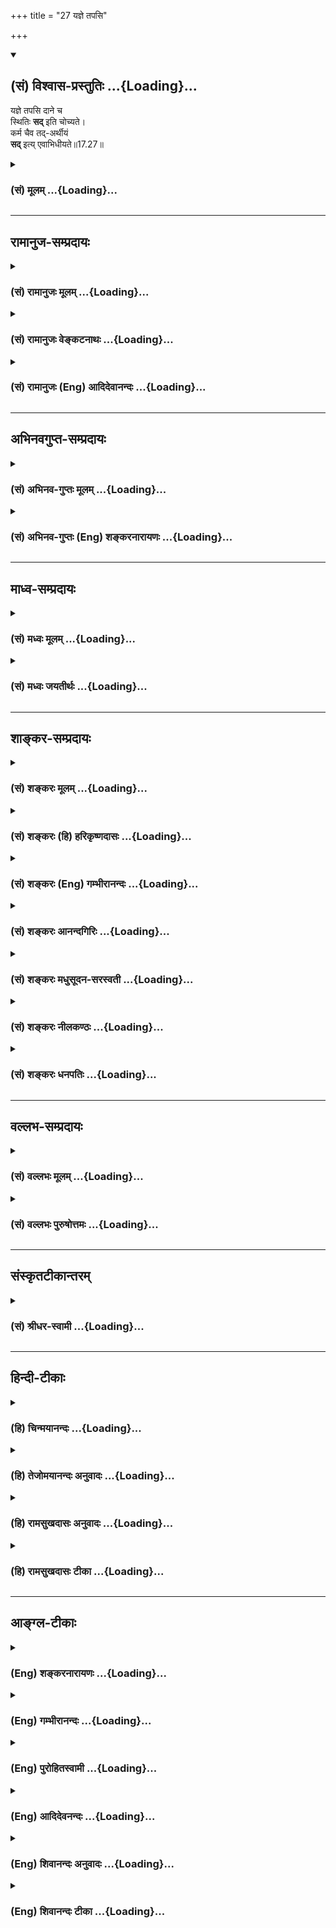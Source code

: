 +++
title = "27 यज्ञे तपसि"

+++
<div class="js_include" newlevelforh1="2" title="(सं) विश्वास-प्रस्तुतिः" unfilled url="/mahAbhAratam/shlokashaH/06-bhIShma-parva/03-bhagavad-gItA-parva/saMskRtam/vishvAsa-prastutiH/17_shraddhA-traya-vibhA/27_yajne_tapasi.md">
<details open><summary><h2>(सं) विश्वास-प्रस्तुतिः ...{Loading}...</h2></summary>

यज्ञे तपसि दाने च  
स्थितिः **सद्** इति चोच्यते।  
कर्म चैव तद्-अर्थीयं  
**सद्** इत्य् एवाभिधीयते॥17.27॥
</details>
</div>
<div class="js_include collapsed" newlevelforh1="3" title="(सं) मूलम्" unfilled url="/mahAbhAratam/shlokashaH/06-bhIShma-parva/03-bhagavad-gItA-parva/saMskRtam/mUlam/17_shraddhA-traya-vibhA/27_yajne_tapasi.md">
<details><summary><h3>(सं) मूलम् ...{Loading}...</h3></summary>

यज्ञे तपसि दाने च स्थितिः सदिति चोच्यते।  
कर्म चैव तदर्थीयं सदित्येवाभिधीयते।।17.27।।
</details>
</div>


_________________
## रामानुज-सम्प्रदायः
<div class="js_include collapsed" newlevelforh1="3" title="(सं) रामानुजः मूलम्" unfilled url="/mahAbhAratam/shlokashaH/06-bhIShma-parva/03-bhagavad-gItA-parva/saMskRtam/rAmAnujaH/mUlam/17_shraddhA-traya-vibhA/27_yajne_tapasi.md">
<details><summary><h3>(सं) रामानुजः मूलम् ...{Loading}...</h3></summary>

।।17.27।। अतो वैदिकानां त्रैवर्णिकानां **यज्ञे तपसि दाने च स्थितिः**
कल्याणतया **सद् इति उच्यते। कर्म च** **तदर्थीयं** त्रैवर्णिकार्थीयं
यज्ञदानादिकं **सद् इति एव अभिधीयते। तस्माद् वेदा वैदिकानि कर्माणि
ब्राह्मणशब्दनिर्दिष्टाः त्रैवर्णिकाः चओं तत् सत् इति शब्दान्वयरूपलक्षणेन
अवेदेभ्यः च अवैदिकेभ्यः च व्यावृत्ता वेदितव्याः।**

</details>
</div>
<div class="js_include collapsed" newlevelforh1="3" title="(सं) रामानुजः वेङ्कटनाथः" unfilled url="/mahAbhAratam/shlokashaH/06-bhIShma-parva/03-bhagavad-gItA-parva/saMskRtam/rAmAnujaH/venkaTanAthaH/17_shraddhA-traya-vibhA/27_yajne_tapasi.md">
<details><summary><h3>(सं) रामानुजः वेङ्कटनाथः ...{Loading}...</h3></summary>

  
  
।।17.27।। एवं सच्छब्दस्य व्युत्पत्तिप्रकारं प्रयोगं चोदाहृत्य
तदुपजीवनेनानन्तरं लिलक्षयिषिते ब्राह्मणादित्रिके
तत्प्रयोगोपपत्तिरुपसंह्रियत इत्यभिप्रायेणाऽऽहअत इति। स्थितिमुखेन
स्थातॄणां स्थापकानां च वेदानां सच्छब्दार्थान्वयोऽर्थादुच्यत
इत्यभिप्रायेणाऽऽहवैदिकानामिति। अध्यायान्तेषुओं तत्सत् इति
पाठात्स्थितिशब्दोऽत्र अन्तपर इति व्याख्यान्तरं
प्रकृतोपयुक्तप्रसिद्धतमार्थे सम्भवत्ययुक्तमिति भावः। स्थितिशब्देन
बुद्धावुपस्थापिताः स्थातारस्तच्छब्देन परामृश्यन्त
इत्यभिप्रायेणाऽऽहत्रैवर्णिकार्थीयमिति।
त्रिविधनिर्देशविषयतयाप्रकृतेश्वरार्थीयम् इति(शां)
व्याख्यान्तरमतिव्यवहितपरामर्शात्सर्वेषां यज्ञादीनामतदर्थीयत्वाच्च
अयुक्तमिति भावः। यज्ञाद्यर्थीयसाधनसम्पादनरूपकर्मणि सच्छब्दनिर्देशवचनादपि
प्रक्रान्ते यज्ञादावेव
तदुक्तिरिहोपपन्नेत्यभिप्रायेणाऽऽहयज्ञदानादिकमिति। तदर्थीयम् इति
सामान्यसङ्ग्रहावलम्बिना आदिशब्देनाध्ययनादिग्रहणाद्वेदानामपि
सच्छब्दान्वयोऽत्र प्रदर्शित एव। भवत्वेवं त्रयाणां त्रिभिरन्वयः;
तदुक्तिरिह किमर्था इत्यत्र
लक्षणोक्तिप्रयोजनभूतविविक्तानुसन्धानप्रतिपादनमुखेनओं तत्सत्
इत्यादिश्लोकैः फलितं वदन्नुपसंहरतितस्मादिति। यत्तु -- कैश्चित्ओं तत्सत्
इत्यमीषां वाक्यत्वकल्पनेन वाक्यार्थवर्णनं; यत्फलाभिसन्धिरहितं कर्म;
तच्छोभनमिति युक्तम् तदोंतदेवेत्यर्थ इति एतदेवं विवक्षितमित्यत्र न
कश्चिद्धेतुः न चोपयोगः लक्षणत्वाभिधानं त्वनुष्ठानोक्तमिति भावः।  
  

</details>
</div>
<div class="js_include collapsed" newlevelforh1="3" title="(सं) रामानुजः (Eng) आदिदेवानन्दः" unfilled url="/mahAbhAratam/shlokashaH/06-bhIShma-parva/03-bhagavad-gItA-parva/saMskRtam/rAmAnujaH/english/AdidevAnandaH/17_shraddhA-traya-vibhA/27_yajne_tapasi.md">
<details><summary><h3>(सं) रामानुजः (Eng) आदिदेवानन्दः ...{Loading}...</h3></summary>

17.27 Therefore, devotion of persons of the first three stations who follow the Vedas in respect of sacrifices, austerities and gifts is called Sat, since it is auspicious. So the Vedas, Vedic acts and the three stations, expressed by the term 'brahmana,' since they are characterised by their connection with the words 'Om Tat Sat,' are to be distinguished from what are not the Vedas and Vedic.

</details>
</div>


_________________
## अभिनवगुप्त-सम्प्रदायः
<div class="js_include collapsed" newlevelforh1="3" title="(सं) अभिनव-गुप्तः मूलम्" unfilled url="/mahAbhAratam/shlokashaH/06-bhIShma-parva/03-bhagavad-gItA-parva/saMskRtam/abhinava-guptaH/mUlam/17_shraddhA-traya-vibhA/27_yajne_tapasi.md">
<details><summary><h3>(सं) अभिनव-गुप्तः मूलम् ...{Loading}...</h3></summary>

।।17.23 -- 17.27।। इदानीं ये गुणत्रितयसंकटोत्तीर्णधियः ते क्रियां
कथमाचरन्ति इति तादृक़्प्रकार उच्यते -- ओमित्यादि अभिधीयते इत्यन्तम्। ओं
तत् सत् इत्येभिस्त्रिभिः शब्दैर्ब्रह्मणो निर्देशः; संमुखीकरणम्। तत्र ओम्
इत्यनेन शास्त्रार्थोऽयमादेहसंबन्धमूरीकार्य इति सूच्यते। तत् इति
सर्वनामपदेन सामान्यमात्राभिधायिना विशेषपरामर्शमात्रासमर्थेन फलानभिसंधानं
ब्रह्मण्युच्यते अभिसंधानस्य विशेषपरिग्रहमन्तरेण अभावात्
सकलविशेषानुग्राहित्वेऽपि सकलफलसंधाने सर्वकर्तृतायामपि
विशिष्टफलायोगात्। सत् इत्यमुया श्रुत्या प्रशंसा अभिधीयते। क्रियमाणमपि इदं
यज्ञादिकं दुष्टम् इति बुद्ध्या क्रियमाणं तामसतामेति। विशिष्टफलाभिसंधानेन
च क्रियमाणं न च सत्; बन्धाधायकमेवेति। तस्मात् कर्तव्यमिदम् इति मन्वानाः
\[ फलविशेषमनभिसंदधानाः \] यज्ञादि कुर्वाणा अपि न बध्यन्ते।
अनेनैवाभिप्रायेण आदिपर्वण्युक्तम् -- तपो न कल्कोऽध्ययनं न कल्कः  
  
स्वाभाविको वेदविधिर्न कल्कः।  
  
प्रसह्य वित्ताहरणं न कल्क  
  
स्तान्येव भावोपहतानि कल्कः।।  
  
+++(M; Adi; Ch; 1; verse 210 )+++ इति। कल्कः; बन्धकः। स्वाभाविक इति --
ब्राह्मणेन निष्कारणं षडङ्गं +++(omits षडङ्गम् )+++ वेदादि अध्येतव्यम् इति।
प्रसह्य; शास्त्रलोकप्रसिद्धोचितया चेष्टया। भावेन; सत्त्वादिगुणत्रययोगिना
चित्तेन उपहतान्येतान्येव,+++(;N;K उपहतान्येव )+++ बन्धकानि; नान्यथा इति
तात्पर्यम्। अतो यज्ञादि यावच्छरीरभावितया कार्यमेव। तदर्थे \[ च \] हितं (
N;K विहितम् ) कर्म अर्जनादि। यदि वा ओम् इत्यनेन समुपशान्तसमस्तप्रपञ्चम्
तत् इत्यनेनोद्भिद्यमानविश्वतरङ्गपरामर्शमात्रात्मकेच्छास्वातन्त्र्य --
स्वभावम् सत् इत्यनेन इच्छास्वातन्त्र्यभरविजृम्भमाणभेदकम्; पूर्णत्वेऽपि
तावच्चित्रस्वभावतया भवनमिति प्रतिपाद्यते। तथाचोक्तम्,सद्भावे साधुभावे च
इति। तेन परमं प्रशान्तं +++(S परमप्रशान्तरूपं )+++ रूपं पुरस्कृत्य
दित्सायियक्षातितप्सात्मकेच्छातरङ्गसंगतं च मध्येकृत्य
दानयज्ञतपःक्रियाकारककलापपरिपूर्णं यच्चरमं वपुः इदमुल्लसितम्; एतत् खलु
समं त्रितयमनर्गलस्य स्वाभाविकं रूपम् इति कस्य किं कथं कुतः क्व +++(N omits
क्व )+++ केन फलं स्यादिति।

</details>
</div>
<div class="js_include collapsed" newlevelforh1="3" title="(सं) अभिनव-गुप्तः (Eng) शङ्करनारायणः" unfilled url="/mahAbhAratam/shlokashaH/06-bhIShma-parva/03-bhagavad-gItA-parva/saMskRtam/abhinava-guptaH/english/shankaranArAyaNaH/17_shraddhA-traya-vibhA/27_yajne_tapasi.md">
<details><summary><h3>(सं) अभिनव-गुप्तः (Eng) शङ्करनारायणः ...{Loading}...</h3></summary>

17.23-27 Om etc. upto abhidhiyate. An indication of the Brahman i.e., an
act of facing (or aiming at) the Brahman is made by these three words
viz., OM, TAT and SAT. Of them, Om indicates that 'This purport of the
scriptures is \[to be ;\] accepted as long as one has bodily
connection'. The pronoun TAT, which denotes generality and which is
incapable of denoting exclusively a particular, mentions, as far as the
Brahman is concerned, the absence of intention for fruit. An intention
is not possible without reference to something particular. No doubt
\[TAT\] may denote all particulars \[in general\]. But it would lead to
intending the fruits and the doer-ship with regard to all \[in
general\]. Even then \[the Brahman\] cannot have connection with any
particular fruit. The Vedic word SAT denotes 'prasie'. The act, like
this sacrifice etc., though perormed, truns out to be an act of the Tams
(evil act) if it is performed with the idea, 'It is an evil act'.
Further, what is performed with an intention for a particular fruit is
not praiseworthy, and it causes nothing but bondage. Therefore, those,
who bear in mind, 'This is a thing to be performed' - they are not
fettered, even though they perform acts like sacrifice etc. With this
idea only, it has been said in the Adiparvan as - 'The austerity is not
dirt, nor the \[Vedic\] study, nor the natural ritual enjoined by the
Vedas, and nor the act of earning wealth by all efforts. But, if they
are struck by mind, they themselves become dirt.' (MB, Adi. i, 210).
\[Here in this passage\] dirt that which fetters. Natural : \[That is,
ordained \], such as - 'Without expecting anything, a Brahman should
learn the Vedas etc., together with their six subsidiaries' etc. By all
effort : by the act that is suitable and is well known in the scriptures
and in the worldly practice. By mind : by the mind that is yoked to the
traid of the Strands, Sattva etc. \[Those actions that\] have been
simply ruined \[by that mind\], are binding and not otherwise. This is
the idea here. Therefore, the acts like sacrifice etc., and the acts,
like aciring \[Wealth\] etc., for that purpose, have to be perfored as
being inevitable as long as the body exists. Or, perhaps, the word OM
conveys \[with regard to the Brahman\] the idea of That in Which the
entire universe has been totally calmed down. TAT conveys the idea of
That of the nature of Sovereign Independence of Will, which is nothing
but comprehending the rising waves in the form of the universe. And the
word SAT denotes the act of manifestation by the Brahman - even though
It is complete in Itself - as \[the universe\] having varied nature, a
manifestation that causes differences (or duality) expanding under the
weight of its Sovereign Independenc of Will. Hence it has been said 'In
the sense of manifesting as beings and in the sense of manifesting
perfectly \[SAT is employed\].' Thus, having is front \[as a casue\]
that aspect (the Soul) of highly tranil nature; and having in the centre
that aspect which is well connected with desire-waves viz., the desire
to make gift, the desire to perform sacrifice and the desire to observe
penance; this final body radiates (or dances) filled with a group of
activities, such as offering gift, performing sacrifice and observing
austerity, and of what are conducive to them. This triad is indeed
simultaneously the inherent nature of the Unhindered One (the Soul). So,
what fruit could be there ; And to whom ; How ; Whence ; Where ; And by
what means ; The act of person, with no faith, is an act of the Tamas
and bears no fruit in any way and bears fruit which is nothing but the
labour undertaken in bringing together the band of means \[of those
acts\]. Hence one should not on any account remain faithless. This is
being said now :

</details>
</div>


_________________
## माध्व-सम्प्रदायः
<div class="js_include collapsed" newlevelforh1="3" title="(सं) मध्वः मूलम्" unfilled url="/mahAbhAratam/shlokashaH/06-bhIShma-parva/03-bhagavad-gItA-parva/saMskRtam/madhvaH/mUlam/17_shraddhA-traya-vibhA/27_yajne_tapasi.md">
<details><summary><h3>(सं) मध्वः मूलम् ...{Loading}...</h3></summary>

।।17.27।। Sri Madhvacharya did not comment on this sloka.

</details>
</div>
<div class="js_include collapsed" newlevelforh1="3" title="(सं) मध्वः जयतीर्थः" unfilled url="/mahAbhAratam/shlokashaH/06-bhIShma-parva/03-bhagavad-gItA-parva/saMskRtam/madhvaH/jayatIrthaH/17_shraddhA-traya-vibhA/27_yajne_tapasi.md">
<details><summary><h3>(सं) मध्वः जयतीर्थः ...{Loading}...</h3></summary>

।।17.27।। यज्ञे तपसि ৷৷. कर्म चैव इत्यनेन यज्ञादिषु सच्छब्दो व्याख्यातः।
तेन ब्रह्मविषयत्वेन निष्ठया चेति लब्धम्।

</details>
</div>


_________________
## शाङ्कर-सम्प्रदायः
<div class="js_include collapsed" newlevelforh1="3" title="(सं) शङ्करः मूलम्" unfilled url="/mahAbhAratam/shlokashaH/06-bhIShma-parva/03-bhagavad-gItA-parva/saMskRtam/shankaraH/mUlam/17_shraddhA-traya-vibhA/27_yajne_tapasi.md">
<details><summary><h3>(सं) शङ्करः मूलम् ...{Loading}...</h3></summary>

।।17.27।। --,**यज्ञे** यज्ञकर्मणि या स्थितिः; **तपसि** च या स्थितिः;
**दाने च** या **स्थितिः;** सा **सत् इति च उच्यते** विद्वद्भिः। **कर्म च
एव** **तदर्थीयं** यज्ञदानतपोऽर्थीयम् अथवा; यस्य अभिधानत्रयं प्रकृतं
तदर्थीयं यज्ञदानतपोऽर्थीयम् ईश्वरार्थीयम् इत्येतत् **सत् इत्येव**
**अभिधीयते।** तत् एतत् यज्ञदानतपआदि कर्म असात्त्विकं विगुणमपि
श्रद्धापूर्वकं ब्रह्मणः अभिधानत्रयप्रयोगेण सगुणं सात्त्विकं संपादितं
भवति।। तत्र च सर्वत्र श्रद्धाप्रधानतया सर्वं संपाद्यते यस्मात्; तस्मात्
--,

</details>
</div>
<div class="js_include collapsed" newlevelforh1="3" title="(सं) शङ्करः (हि) हरिकृष्णदासः" unfilled url="/mahAbhAratam/shlokashaH/06-bhIShma-parva/03-bhagavad-gItA-parva/saMskRtam/shankaraH/hindI/harikRShNadAsaH/17_shraddhA-traya-vibhA/27_yajne_tapasi.md">
<details><summary><h3>(सं) शङ्करः (हि) हरिकृष्णदासः ...{Loading}...</h3></summary>

।।17.27।। जो यज्ञकर्ममें स्थिति है; जो तपमें स्थिति है और जो दानमें
स्थिति है; वह भी सत् है ऐसा विद्वानोंद्वारा कहा जाता है। तथा उन
यज्ञादिके लिये जो कर्म है अथवा जिसके तीन नामोंका प्रकरण चल रहा है; उस
ईश्वरके लिये जो कर्म है; वह भी सत् है यही कहा जाता है। इस प्रकार किये
हुए यज्ञ और तप आदि कर्म; यदि असात्त्विक और विगुण हों तो भी श्रद्धापूर्वक
परमात्माके तीनों नामोंके प्रयोगसे सगुण और सात्त्विक बना लिये जाते हैं।

</details>
</div>
<div class="js_include collapsed" newlevelforh1="3" title="(सं) शङ्करः (Eng) गम्भीरानन्दः" unfilled url="/mahAbhAratam/shlokashaH/06-bhIShma-parva/03-bhagavad-gItA-parva/saMskRtam/shankaraH/english/gambhIrAnandaH/17_shraddhA-traya-vibhA/27_yajne_tapasi.md">
<details><summary><h3>(सं) शङ्करः (Eng) गम्भीरानन्दः ...{Loading}...</h3></summary>

17.27 And sthitih, steadfastness; that is yajne, in sacrifice, in the
act of sacrifice; the steadfastness that is tapasi, in austerity; and
the steadfastness that is dane, in charity; that ucyate, is spoken of;
sat iti, as sat, by learned persons. And eva, even; the karma, action;
tad-arthiyam, meant for these-for sacrifice, charity and austerity, or
for Him whose names are under discussion, i.e. for God; is eva, verily;
abhidhiyate, called; sat iti, as sat (good). Thus, in this way, the acts
of sacrifice, austerity, etc., even when they are devoid of sattva and
goodness, become good and endued with sattva by he use of the three
names of Brahman with faith. And as regards those (sacrifice etc.),
since in all cases everything is performed with a predominance of faith,
therefore-

</details>
</div>
<div class="js_include collapsed" newlevelforh1="3" title="(सं) शङ्करः आनन्दगिरिः" unfilled url="/mahAbhAratam/shlokashaH/06-bhIShma-parva/03-bhagavad-gItA-parva/saMskRtam/shankaraH/AnandagiriH/17_shraddhA-traya-vibhA/27_yajne_tapasi.md">
<details><summary><h3>(सं) शङ्करः आनन्दगिरिः ...{Loading}...</h3></summary>

।।17.27।। प्रकारान्तरेण सच्छब्दस्य विनियोगमाह -- **यज्ञ इति।**
नामत्रयोच्चारणेन साद्गुण्यं सिध्यतीति प्रकरणार्थमुपसंहरति --
**तदेतदिति।**

</details>
</div>
<div class="js_include collapsed" newlevelforh1="3" title="(सं) शङ्करः मधुसूदन-सरस्वती" unfilled url="/mahAbhAratam/shlokashaH/06-bhIShma-parva/03-bhagavad-gItA-parva/saMskRtam/shankaraH/madhusUdana-sarasvatI/17_shraddhA-traya-vibhA/27_yajne_tapasi.md">
<details><summary><h3>(सं) शङ्करः मधुसूदन-सरस्वती ...{Loading}...</h3></summary>

।।17.27।। यज्ञे तपसि दाने च या स्थितिस्तत्परतयावस्थितिर्निष्ठा सापि
सदित्युच्यते विद्वद्भिः। कर्म चैव तदर्थीयं तेषु यज्ञदानतपोरूपेष्वर्थेषु
भवं तदनुकूलमेव च कर्म अथवा यस्य ब्रह्मणो नामेदं प्रस्तुतं तदेवार्थो
विषयो यस्य तदर्थं शुद्धब्रह्मज्ञानं तदनुकूलं कर्म तदर्थीयं
भगवदर्पणबुद्ध्या क्रियमाणं कर्म वा तदर्थीयं सदित्येवाभिधीयते
तस्मात्सदिति नाम कर्मवैगुण्यापनोदनसमर्थं प्रशस्ततरं
यस्यैकैकोऽवयवोऽप्येतादृशः किमु वक्तव्यं तत्समुदायस्योंतत्सदिति
निर्देशस्य माहात्म्यमिति संपिण्डितार्थः।

</details>
</div>
<div class="js_include collapsed" newlevelforh1="3" title="(सं) शङ्करः नीलकण्ठः" unfilled url="/mahAbhAratam/shlokashaH/06-bhIShma-parva/03-bhagavad-gItA-parva/saMskRtam/shankaraH/nIlakaNThaH/17_shraddhA-traya-vibhA/27_yajne_tapasi.md">
<details><summary><h3>(सं) शङ्करः नीलकण्ठः ...{Loading}...</h3></summary>

।।17.27।। किंच यज्ञादौ स्थितिर्निष्ठा सदिति समीचीनेति उच्यते। तदर्थः
सच्छब्दार्थो ब्रह्म तदीयं तदर्थं कृतं तदर्थीयं परमेश्वरप्राप्त्यर्थं
कृतं कर्म सदित्येव समीचीनमित्येवाभिधीयते लोके। तदेवं असात्त्विकं विगुणं
वा यज्ञादिकं श्रद्धापूर्वकं ब्रह्मणोऽभिधानत्रयोच्चारणेन सात्त्विकं
सद्गुणं च संपादितं भवति।

</details>
</div>
<div class="js_include collapsed" newlevelforh1="3" title="(सं) शङ्करः धनपतिः" unfilled url="/mahAbhAratam/shlokashaH/06-bhIShma-parva/03-bhagavad-gItA-parva/saMskRtam/shankaraH/dhanapatiH/17_shraddhA-traya-vibhA/27_yajne_tapasi.md">
<details><summary><h3>(सं) शङ्करः धनपतिः ...{Loading}...</h3></summary>

।।17.27।। यज्ञे यज्ञकर्मणि या स्तिथिस्तथा तपसि या स्थितिः दाने च या
स्थितिः सा च विद्वद्भिः सदित्युच्यते। तदर्थीयं यज्ञदानतपोर्थीयं अथवा
यस्याभिधानत्रयं प्रकृतं तदर्थीयमीश्वरार्थीयमित्येतत्सदित्येवाभिधीयते।
तदेतद्यज्ञतपआदिकर्म असात्त्विकं विगुणमभक्तिपूर्वकमपि
ब्रह्मणोऽभिधानत्रयेण सात्त्विकं सगुणं सभिक्तकं संपादितं
भवत्यतोऽवश्यमोंतत्सदिति ब्रह्मणोऽभिधानत्रयमुदाहृत्य यज्ञादि
प्रवर्तननीयमिति प्रकरणार्थः।

</details>
</div>


_________________
## वल्लभ-सम्प्रदायः
<div class="js_include collapsed" newlevelforh1="3" title="(सं) वल्लभः मूलम्" unfilled url="/mahAbhAratam/shlokashaH/06-bhIShma-parva/03-bhagavad-gItA-parva/saMskRtam/vallabhaH/mUlam/17_shraddhA-traya-vibhA/27_yajne_tapasi.md">
<details><summary><h3>(सं) वल्लभः मूलम् ...{Loading}...</h3></summary>

।।17.27।। किञ्च यज्ञ इति। तपसि दाने च स्थितिः सदिति चोच्यते।
स्थादिधातुगणे भुवो व्यापकत्वं; तदनुकृञश्चेति यज्ञपत्युपाध्यायाः प्रोचुः।
अतएवोक्तं -- सर्वेषामपि वस्तूनां भावार्थो भवति स्थितः। तस्यापि भगवानेष
किमतद्वस्तु रूप्यताम् इति। तथा सति सत्पदं (श्रेयोवचनं) निष्ठावचनमुक्तम्।
कर्म चैव तदर्थीयं सदुत्तममित्येवाभिधीयते। एतेनमां विधत्तेऽभिधत्ते मां
\[भाग.11।21।43\] इति प्राक्तनकर्मसदाचारपरिपाटी दर्शिता।

</details>
</div>
<div class="js_include collapsed" newlevelforh1="3" title="(सं) वल्लभः पुरुषोत्तमः" unfilled url="/mahAbhAratam/shlokashaH/06-bhIShma-parva/03-bhagavad-gItA-parva/saMskRtam/vallabhaH/puruShottamaH/17_shraddhA-traya-vibhA/27_yajne_tapasi.md">
<details><summary><h3>(सं) वल्लभः पुरुषोत्तमः ...{Loading}...</h3></summary>

  
  
।।17.27।। अथ भगवत्परत्वं सर्वत्रैव सच्छब्दे एवोच्यते इत्याह -- यज्ञे
तपसीति। यज्ञे अग्निहोत्रादौ; तपसि कृच्छ्रादौ; दाने तुलापुरुषादौ या
स्थितिः भगवदेकनिष्ठतया करणं तद्रूपा च सा सदिति उच्यते। च पुनः।
तदर्थीयमेव कर्म यस्यैतन्नामत्रयं तस्य भगवत एव अर्थीयं सेवादिसामग्री
सम्पादनरूपं सदित्येव अभिधीयते।  
  

</details>
</div>


_________________
## संस्कृतटीकान्तरम्
<div class="js_include collapsed" newlevelforh1="3" title="(सं) श्रीधर-स्वामी" unfilled url="/mahAbhAratam/shlokashaH/06-bhIShma-parva/03-bhagavad-gItA-parva/saMskRtam/shrIdhara-svAmI/17_shraddhA-traya-vibhA/27_yajne_tapasi.md">
<details><summary><h3>(सं) श्रीधर-स्वामी ...{Loading}...</h3></summary>

।।17.27।। किंच **-- यज्ञ इति।** यज्ञादिषु च या स्थितिस्तात्पर्येणावस्थानं
तदपि सदित्युच्यते। यस्य चेदं नामत्रयं स एव परमात्मा अर्थः फलं यस्य
तत्तदर्थं कर्म
पूजोपहारगृहाङ्गणपरिमार्जनोपलेपरङ्गमाङ्गलिकादिक्रियास्तत्सिद्धये
यदन्यत्कर्म क्रियते उद्यानशालिक्षेत्रधनार्जनादिविषयं तत्कर्म तदर्थीयं।
तच्चातिव्यवहितमपि सदित्येवाभिधीयते। यस्मादेवमतिप्रशस्तमेतन्नामत्रयं
तस्मादेतत्सर्वकर्मसाद्गुण्यार्थं कीर्तयेदिति तात्पर्यार्थः। अत्र
चार्थवादानुपपत्त्या विधिः कल्प्यतेविधेयं स्तूयते वस्तु इति न्यायात्।
अपरे तुप्रवर्तन्ते विधानोक्ताः; क्रियन्ते मोक्षकाङ्क्षिभिः इत्यादि
वर्तमानोपदेशःसमिधो यजति इत्यादिवद्विधितया परिणमनीय इत्याहुः।
तत्तुसद्भावे साधुभावे च इत्यादिषु प्राप्तार्थत्वान्न संगच्छत इति
पूर्वोक्तक्रमेण विधिकल्पनैव ज्यायसी।

</details>
</div>


_________________
## हिन्दी-टीकाः
<div class="js_include collapsed" newlevelforh1="3" title="(हि) चिन्मयानन्दः" unfilled url="/mahAbhAratam/shlokashaH/06-bhIShma-parva/03-bhagavad-gItA-parva/hindI/chinmayAnandaH/17_shraddhA-traya-vibhA/27_yajne_tapasi.md">
<details><summary><h3>(हि) चिन्मयानन्दः ...{Loading}...</h3></summary>

।।17.27।। तत्सत् से प्रारम्भ किये गये प्रकरण का तात्पर्य यह है कि यदि
साधक के यज्ञ; दान और तप ये कर्म पूर्णतया शास्त्रविधि से सम्पादित नहीं भी
हों; तब भी परमात्मा के स्मरण तथा परम श्रद्धा के साथ यथाशक्ति उनका आचरण
करने पर वे उसे श्रेष्ठ फल प्रदान कर सकते हैं। इसका सिद्धांत यह है कि
मनुष्य जगत् में अहंकार और स्वार्थ से प्रेरित होकर शुभाशुभ कर्म करता है।
इन कर्मों के फलस्वरूप उसके अन्तकरण में वासनाएं होती जाती हैं; जो उसे
कर्मों में प्रवृत्त करके उसके बन्धनों को दृढ़ करती जाती हैं। इन कर्म
बन्धनों से मुक्ति पाने का उपाय कर्म ही है; परन्तु वे कर्म केवल कर्तव्य
कर्म ही हों और उनका आचरण ईश्वरार्पण बुद्धि से किया जाना चाहिए। ईश्वर के
स्मरण से अहंकार नहीं रह जाता और इस प्रकार वासनाओं की निवृत्ति हो जाती
है। इसीलिए इस श्लोक में कहा गया है कि परमात्मा के लिए किया गया कर्म सत्
कहलाता है; क्योंकि वह मोक्ष का साधन है। यज्ञदानादि कर्म परम श्रद्धा के
साथ युक्त होने पर ही पूर्ण होते हैं। तब स्वाभाविक ही

</details>
</div>
<div class="js_include collapsed" newlevelforh1="3" title="(हि) तेजोमयानन्दः अनुवादः" unfilled url="/mahAbhAratam/shlokashaH/06-bhIShma-parva/03-bhagavad-gItA-parva/hindI/tejomayAnandaH/anuvAdaH/17_shraddhA-traya-vibhA/27_yajne_tapasi.md">
<details><summary><h3>(हि) तेजोमयानन्दः अनुवादः ...{Loading}...</h3></summary>

।।17.27।। यज्ञ, तप और दान में दृढ़ स्थिति भी सत् कही जाती है, और उस
(परमात्मा) के लिए किया गया कर्म भी सत् ही कहलाता है।।

</details>
</div>
<div class="js_include collapsed" newlevelforh1="3" title="(हि) रामसुखदासः अनुवादः" unfilled url="/mahAbhAratam/shlokashaH/06-bhIShma-parva/03-bhagavad-gItA-parva/hindI/rAmasukhadAsaH/anuvAdaH/17_shraddhA-traya-vibhA/27_yajne_tapasi.md">
<details><summary><h3>(हि) रामसुखदासः अनुवादः ...{Loading}...</h3></summary>

।।17.27।। यज्ञ, तप और दानरूप क्रियामें जो स्थिति (निष्ठा) है, वह भी 'सत्'
-- ऐसे कही जाती है और उस परमात्माके निमित्त किया जानेवाला कर्म भी 'सत्'
-- ऐसा ही कहा जाता है।

</details>
</div>
<div class="js_include collapsed" newlevelforh1="3" title="(हि) रामसुखदासः टीका" unfilled url="/mahAbhAratam/shlokashaH/06-bhIShma-parva/03-bhagavad-gItA-parva/hindI/rAmasukhadAsaH/TIkA/17_shraddhA-traya-vibhA/27_yajne_tapasi.md">
<details><summary><h3>(हि) रामसुखदासः टीका ...{Loading}...</h3></summary>

।।17.27।।***व्याख्या --***  **यज्ञे तपसि दाने च स्थितिः सदिति चोच्यते
--** यज्ञ; तप और दानरूप प्रशंसनीय क्रियाओंमें जो स्थिति (निष्ठा) होती
है; वह सत् कही जाती है। जैसे; किसीकी सात्त्विक यज्ञमें; किसीकी सात्त्विक
तपमें और किसीकी सात्त्विक दानमें जो स्थिति -- निष्ठा है अर्थात् इनमेंसे
एकएक चीजके प्रति हृदयमें जो श्रद्धा है और इन्हें करनेकी जो तत्परता है;
वह सन्निष्ठा (सत्निष्ठा) कही जाती है।**च** पद देनेका तात्पर्य यह है कि
जिस प्रकार लोगोंकी सात्त्विक; यज्ञ; तप और दानमें श्रद्धा -- निष्ठा होती
है; ऐसे ही किसीकी वर्णधर्ममें; किसीकी आश्रमधर्ममें; किसीकी
सत्यव्रतपालनमें; किसीकी अतिथिसत्कारमें; किसीकी सेवामें; किसीकी
आज्ञापालनमें; किसीकी पातिव्रतधर्ममें और किसीकी गङ्गाजीमें; किसीकी
यमुनाजीमें; किसीकी प्रयागराज आदि विशेष तीर्थोंमें जो हृदयसे श्रद्धा है;
उनमें जो रुचि; विश्वास और तत्परता है; वह भी सन्निष्ठा कही जाती है।**कर्म
चैव तदर्थीयं सदित्येवाभिधीयते --** उन प्रशंसनीय कर्मोंके अलावा कर्मोंके
दो तरहके स्वरूप होते हैं -- लौकिक (स्वरूपसे ही संसारसम्बन्धी) और
पारमार्थिक (स्वरूपसे ही भगवत्सम्बन्धी) --,(1) वर्ण और आश्रमके अनुसार
जीविकाके लिये यज्ञ; अध्यापन; व्यापार; खेती आदि व्यावहारिक कर्तव्यकर्म और
खानापीना; उठनाबैठना; चलनाफिरना; सोनाजगना आदि शारीरिक कर्म -- ये सभी
लौकिक हैं।  
  
(2) जपध्यान; पाठपूजा; कथाकीर्तन; श्रवणमनन; चिन्तनध्यान आदि जो कुछ किया
जाय; सब,पारमार्थिक है। इन दोनों प्रकारके कर्मोंको अपने सुखआराम आदिका
उद्देश्य न रखकर निष्कामभाव एवं श्रद्धाविश्वाससे केवल भगवानके लिये
अर्थात् भगवत्प्रीत्यर्थ किये जायँ तो वे सबकेसब तदर्थीय कर्म हो जाते हैं।
भगवदर्थ होनेके कारण उनका फल सत् हो जाता है अर्थात् सत्स्वरूप परमात्माके
साथ सम्बन्ध होनेसे वे सभी दैवीसम्पत्ति हो जाते हैं; जो कि मुक्ति
देनेवाली है। जैसे अग्निमें ठीकरी रख दी जाय तो अग्नि उसको अग्निरूप बना
देती है। यह सब अग्निकी ही विशेषता है कि ठीकरी भी अग्निरूप हो जाती है ऐसे
ही उस परमात्माके लिये जो भी कर्म किया जाय; वह सब सत् अर्थात्
परमात्मस्वरूप हो जाता है अर्थात् उस कर्मसे परमात्माकी प्राप्ति हो जाती
है। उस कर्ममें जो भी विशेषता आयी है; वह परमात्माके सम्बन्धसे ही आयी है।
वास्तवमें तो कर्ममें कुछ भी विशेषता नहीं है। यहाँ **तदर्थीयम्** कहनेका
तात्पर्य है कि जो ऊँचेसेऊँचे भोगोंको; स्वर्ग आदि भोगभूमियोंको न चाहकर
केवल परमात्माको चाहता है; अपना कल्याण चाहता है; मुक्ति चाहता है; ऐसे
साधकका जितना पारमार्थिक साधन बन गया है; वह सब सत् हो जाता है। इस विषयमें
भगवान्ने कहा है कि कल्याणकारी काम करनेवाले किसीकी भी दुर्गति नहीं होती
(गीता 6। 40); इतनी ही बात नहीं; जो योग(समता अथवा परमात्मतत्त्व) का
जिज्ञासु होता है; वह भी वेदोंमें स्वर्ग आदिकी प्राप्तिके लिये बताये हुए
सकाम कर्मोंसे ऊँचा उठ जाता है (गीता 6। 44)। कारण कि वे कर्म तो फल देकर
नष्ट हो जाते हैं; पर उस परमात्माके लिये किया हुआ साधन -- कर्म नष्ट नहीं
होता; प्रत्युत सत् हो जाता है।  
  
***सम्बन्ध --***  पूर्वश्लोकमें आया कि परमात्माके उद्देश्यसे किये गये
कर्म सत् हो जाते हैं। परन्तु परमात्माके उद्देश्यसे रहित जो कर्म किये
जाते हैं; उनकी कौनसी संज्ञा होगी इसे आगेके श्लोकमें बताते हैं।

</details>
</div>


_________________
## आङ्ग्ल-टीकाः
<div class="js_include collapsed" newlevelforh1="3" title="(Eng) शङ्करनारायणः" unfilled url="/mahAbhAratam/shlokashaH/06-bhIShma-parva/03-bhagavad-gItA-parva/english/shankaranArAyaNaH/17_shraddhA-traya-vibhA/27_yajne_tapasi.md">
<details><summary><h3>(Eng) शङ्करनारायणः ...{Loading}...</h3></summary>

17.27. The steadfastness is performing sacrifice, in austerity and in giving gift is also called SAT; and also the act for such purpose is
\[hence\] just called SAT.

</details>
</div>
<div class="js_include collapsed" newlevelforh1="3" title="(Eng) गम्भीरानन्दः" unfilled url="/mahAbhAratam/shlokashaH/06-bhIShma-parva/03-bhagavad-gItA-parva/english/gambhIrAnandaH/17_shraddhA-traya-vibhA/27_yajne_tapasi.md">
<details><summary><h3>(Eng) गम्भीरानन्दः ...{Loading}...</h3></summary>

17.27 And the steadfastness in sacrifice, austerity and charity is spoken of as sat. And even the action meant for these is, verily, called as sat (good).

</details>
</div>
<div class="js_include collapsed" newlevelforh1="3" title="(Eng) पुरोहितस्वामी" unfilled url="/mahAbhAratam/shlokashaH/06-bhIShma-parva/03-bhagavad-gItA-parva/english/purohitasvAmI/17_shraddhA-traya-vibhA/27_yajne_tapasi.md">
<details><summary><h3>(Eng) पुरोहितस्वामी ...{Loading}...</h3></summary>

17.27 Conviction in sacrifice, in austerity and in giving is also called Sat.' So too an action done only for the Lord's sake.

</details>
</div>
<div class="js_include collapsed" newlevelforh1="3" title="(Eng) आदिदेवनन्दः" unfilled url="/mahAbhAratam/shlokashaH/06-bhIShma-parva/03-bhagavad-gItA-parva/english/AdidevanandaH/17_shraddhA-traya-vibhA/27_yajne_tapasi.md">
<details><summary><h3>(Eng) आदिदेवनन्दः ...{Loading}...</h3></summary>

17.27 Devotion to sacrifice, austerities and gifts is also called Sat;
and so any act for such purposes is named Sat.

</details>
</div>
<div class="js_include collapsed" newlevelforh1="3" title="(Eng) शिवानन्दः अनुवादः" unfilled url="/mahAbhAratam/shlokashaH/06-bhIShma-parva/03-bhagavad-gItA-parva/english/shivAnandaH/anuvAdaH/17_shraddhA-traya-vibhA/27_yajne_tapasi.md">
<details><summary><h3>(Eng) शिवानन्दः अनुवादः ...{Loading}...</h3></summary>

17.27 Steadfastness in sacrifice, austerity and gift, is also called
'Sat' and also action in connection with these (or for the sake of the Supreme) is called 'Sat'.

</details>
</div>
<div class="js_include collapsed" newlevelforh1="3" title="(Eng) शिवानन्दः टीका" unfilled url="/mahAbhAratam/shlokashaH/06-bhIShma-parva/03-bhagavad-gItA-parva/english/shivAnandaH/TIkA/17_shraddhA-traya-vibhA/27_yajne_tapasi.md">
<details><summary><h3>(Eng) शिवानन्दः टीका ...{Loading}...</h3></summary>

17.27 यज्ञे in sacrifice; तपसि in austerity; दाने in gift; च and;
स्थितिः steadiness; सत् Sat; इति thus; च and; उच्यते is called; कर्म
action; च and; एव also; तदर्थीयम् in connection with these or for the sake of the Supreme; सत् Sat; इति thus; एव even; अभिधीयते is called.Commentary If you perform sacrifice; austerity; gift and all actions in a spirit of total surrender to the Lord or the Eternal Being with purity and sincerity of heart; you will attain the highest goal of life or immortality; freedom and eternal bliss. If you do them in the name and for the sake of Brahman you will attain perfection and supreme peace of the Absolute.If you pin your faith on the glory and power of this name Om or Om Tat Sat; you will be freed from the bondage of birth and death. If you perform any sacrifice; austerity or charity or any action in a selfless and motiveless spirit; surrendering all the actions and their rewards to the Lord and if you utter the word Sat with faith;
feeling and devotion; you will attain perfection and success in the action.Even the imperfect and nonSattvic acts of sacrifice; austerity and gift will be turned into perfect and Sattvic ones.These Sacrifice;
austerity and gift.

</details>
</div>
